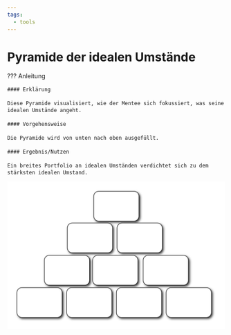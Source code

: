```yaml
---
tags:
  - tools
---
```


# Pyramide der idealen Umstände

??? Anleitung

    #### Erklärung

    Diese Pyramide visualisiert, wie der Mentee sich fokussiert, was seine idealen Umstände angeht.

    #### Vorgehensweise

    Die Pyramide wird von unten nach oben ausgefüllt.

    #### Ergebnis/Nutzen

    Ein breites Portfolio an idealen Umständen verdichtet sich zu dem stärksten idealen Umstand.

![](../assets/pyramide.png)
